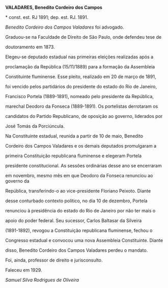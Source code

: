 **VALADARES, Benedito Cordeiro dos Campos**



\* const. est. RJ 1891; dep. est. RJ. 1891.



*Benedito Cordeiro dos Campos Valadares* foi advogado.



Graduou-se na Faculdade de Direito de São Paulo, onde defendeu tese de

doutoramento em 1873.



Elegeu-se deputado estadual nas primeiras eleições realizadas após a

proclamação da República (15/11/1889) para a formação da Assembleia

Constituinte fluminense. Esse pleito, realizado em 20 de março de 1891,

foi vencido pelos partidários do presidente do estado do Rio de Janeiro,

Francisco Portela (1889-1891), nomeado pelo presidente da República,

marechal Deodoro da Fonseca (1889-1891). Os portelistas derrotaram os

candidatos do Partido Republicano, de oposição ao governo, liderados por

José Tomás da Porciúncula.



Na Constituinte estadual, reunida a partir de 10 de maio, Benedito

Cordeiro dos Campos Valadares e os demais deputados promulgaram a

primeira Constituição republicana fluminense e elegeram Portela

presidente constitucional. As sessões ordinárias desse ano se encerraram

em novembro, mesmo mês em que Deodoro da Fonseca renunciou ao governo da

República, transferindo-o ao vice-presidente Floriano Peixoto. Diante

desse conturbado contexto político, no dia 10 de dezembro, Portela

renunciou à presidência do estado do Rio de Janeiro por não ter mais o

apoio do poder federal. Seu sucessor, Carlos Baltasar da Silveira

(1891-1892), revogou a Constituição republicana fluminense, fechou o

Congresso estadual e convocou uma nova Assembleia Constituinte. Diante

disso, Benedito Cordeiro dos Campos Valadares perdeu o mandato.



Foi, ainda, professor de direito e jurisconsulto.



Faleceu em 1929.



*Samuel Silva Rodrigues de Oliveira*



